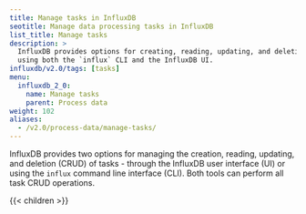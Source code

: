 ```yaml
---
title: Manage tasks in InfluxDB
seotitle: Manage data processing tasks in InfluxDB
list_title: Manage tasks
description: >
  InfluxDB provides options for creating, reading, updating, and deleting tasks
  using both the `influx` CLI and the InfluxDB UI.
influxdb/v2.0/tags: [tasks]
menu:
  influxdb_2_0:
    name: Manage tasks
    parent: Process data
weight: 102
aliases:
  - /v2.0/process-data/manage-tasks/
---
```


InfluxDB provides two options for managing the creation, reading, updating, and deletion (CRUD) of tasks -
through the InfluxDB user interface (UI) or using the `influx` command line interface (CLI).
Both tools can perform all task CRUD operations.

{{< children >}}
